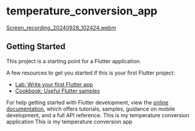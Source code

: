 # temperature_conversion_app


[Screen_recording_20240928_102424.webm](https://github.com/user-attachments/assets/2bb980e1-410a-445f-8f06-22bbd985da3f)


## Getting Started

This project is a starting point for a Flutter application.

A few resources to get you started if this is your first Flutter project:

- [Lab: Write your first Flutter app](https://docs.flutter.dev/get-started/codelab)
- [Cookbook: Useful Flutter samples](https://docs.flutter.dev/cookbook)

For help getting started with Flutter development, view the
[online documentation](https://docs.flutter.dev/), which offers tutorials,
samples, guidance on mobile development, and a full API reference.
This is my temperature conversion application
This is my temperature conversion app
